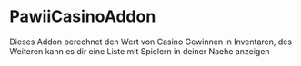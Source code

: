 # PawiiCasinoAddon
 
Dieses Addon berechnet den Wert von Casino Gewinnen in Inventaren, des Weiteren kann es dir eine Liste mit Spielern in deiner Naehe anzeigen
